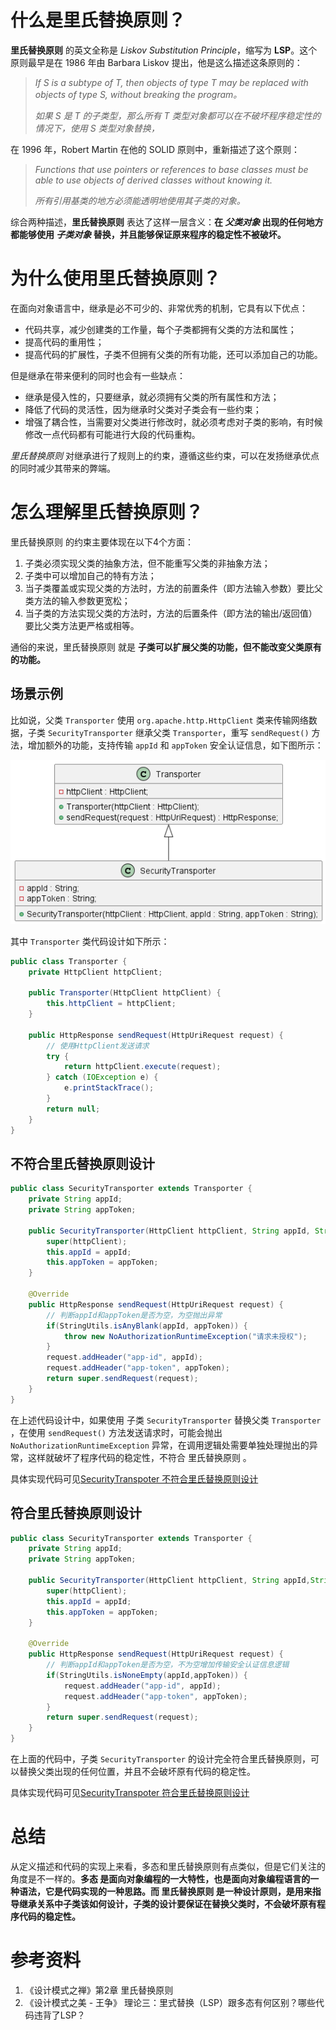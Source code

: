 # 什么是里氏替换原则？

**里氏替换原则** 的英文全称是 *Liskov Substitution Principle*，缩写为 **LSP**。这个原则最早是在 1986 年由 Barbara Liskov 提出，他是这么描述这条原则的：

> *If S is a subtype of T, then objects of type T may be replaced with objects of type S, without breaking the program。*
>
> *如果 S 是 T 的子类型，那么所有 T 类型对象都可以在不破坏程序稳定性的情况下，使用 S 类型对象替换，*

在 1996 年，Robert Martin 在他的 SOLID 原则中，重新描述了这个原则：

> *Functions that use pointers or references to base classes must be able to use objects of derived classes without knowing it.*
>
> *所有引用基类的地方必须能透明地使用其子类的对象。*

综合两种描述，**里氏替换原则** 表达了这样一层含义：**在 *父类对象* 出现的任何地方都能够使用 *子类对象* 替换，并且能够保证原来程序的稳定性不被破坏。**

# 为什么使用里氏替换原则？

在面向对象语言中，继承是必不可少的、非常优秀的机制，它具有以下优点：

- 代码共享，减少创建类的工作量，每个子类都拥有父类的方法和属性；
- 提高代码的重用性；
- 提高代码的扩展性，子类不但拥有父类的所有功能，还可以添加自己的功能。

但是继承在带来便利的同时也会有一些缺点：

- 继承是侵入性的，只要继承，就必须拥有父类的所有属性和方法；
- 降低了代码的灵活性，因为继承时父类对子类会有一些约束；
- 增强了耦合性，当需要对父类进行修改时，就必须考虑对子类的影响，有时候修改一点代码都有可能进行大段的代码重构。

*里氏替换原则* 对继承进行了规则上的约束，遵循这些约束，可以在发扬继承优点的同时减少其带来的弊端。

# 怎么理解里氏替换原则？

里氏替换原则 的约束主要体现在以下4个方面：

1. 子类必须实现父类的抽象方法，但不能重写父类的非抽象方法；
2. 子类中可以增加自己的特有方法；
3. 当子类覆盖或实现父类的方法时，方法的前置条件（即方法输入参数）要比父类方法的输入参数更宽松；
4. 当子类的方法实现父类的方法时，方法的后置条件（即方法的输出/返回值）要比父类方法更严格或相等。

通俗的来说，里氏替换原则 就是 **子类可以扩展父类的功能，但不能改变父类原有的功能。**

## 场景示例

比如说，父类 `Transporter` 使用 `org.apache.http.HttpClient` 类来传输网络数据，子类 `SecurityTransporter` 继承父类 `Transporter`，重写 `sendRequest()` 方法，增加额外的功能，支持传输 `appId` 和 `appToken` 安全认证信息，如下图所示：

![TransporterLSP](../../resources/principles/uml/TransporterLSP.png)

其中 `Transporter` 类代码设计如下所示：

```java
public class Transporter {
    private HttpClient httpClient;

    public Transporter(HttpClient httpClient) {
        this.httpClient = httpClient;
    }

    public HttpResponse sendRequest(HttpUriRequest request) {
        // 使用HttpClient发送请求
        try {
            return httpClient.execute(request);
        } catch (IOException e) {
            e.printStackTrace();
        }
        return null;
    }
}
```

## 不符合里氏替换原则设计

```java
public class SecurityTransporter extends Transporter {
    private String appId;
    private String appToken;

    public SecurityTransporter(HttpClient httpClient, String appId, String appToken) {
        super(httpClient);
        this.appId = appId;
        this.appToken = appToken;
    }

    @Override
    public HttpResponse sendRequest(HttpUriRequest request) {
        // 判断appId和appToken是否为空，为空抛出异常
        if(StringUtils.isAnyBlank(appId, appToken)) {
            throw new NoAuthorizationRuntimeException("请求未授权");
        }
        request.addHeader("app-id", appId);
        request.addHeader("app-token", appToken);
        return super.sendRequest(request);
    }
}
```

在上述代码设计中，如果使用 子类 `SecurityTransporter` 替换父类 `Transporter` ，在使用 `sendRequest()` 方法发送请求时，可能会抛出 `NoAuthorizationRuntimeException` 异常，在调用逻辑处需要单独处理抛出的异常，这样就破坏了程序代码的稳定性，不符合 里氏替换原则 。

具体实现代码可见[SecurityTranspoter 不符合里氏替换原则设计](../../design-principle/solid-lsp/src/main/java/com/github/kokasumi/neg/SecurityTransporter.java)

## 符合里氏替换原则设计 

```java
public class SecurityTransporter extends Transporter {
    private String appId;
    private String appToken;

    public SecurityTransporter(HttpClient httpClient, String appId,String appToken) {
        super(httpClient);
        this.appId = appId;
        this.appToken = appToken;
    }

    @Override
    public HttpResponse sendRequest(HttpUriRequest request) {
        // 判断appId和appToken是否为空，不为空增加传输安全认证信息逻辑
        if(StringUtils.isNoneEmpty(appId,appToken)) {
            request.addHeader("app-id", appId);
            request.addHeader("app-token", appToken);
        }
        return super.sendRequest(request);
    }
}
```

在上面的代码中，子类 `SecurityTransporter` 的设计完全符合里氏替换原则，可以替换父类出现的任何位置，并且不会破坏原有代码的稳定性。

具体实现代码可见[SecurityTranspoter 符合里氏替换原则设计](../../design-principle/solid-lsp/src/main/java/com/github/kokasumi/pos.java)

# 总结

从定义描述和代码的实现上来看，多态和里氏替换原则有点类似，但是它们关注的角度是不一样的。**多态 是面向对象编程的一大特性，也是面向对象编程语言的一种语法，它是代码实现的一种思路。而 里氏替换原则 是一种设计原则，是用来指导继承关系中子类该如何设计，子类的设计要保证在替换父类时，不会破坏原有程序代码的稳定性。**

# 参考资料

1. 《设计模式之禅》第2章 里氏替换原则
2. 《设计模式之美 - 王争》 理论三：里式替换（LSP）跟多态有何区别？哪些代码违背了LSP？
